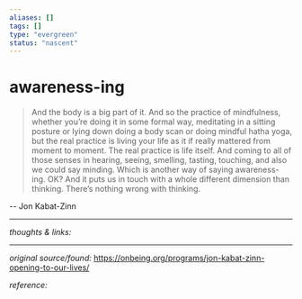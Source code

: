 ```yaml
---
aliases: []
tags: []
type: "evergreen"
status: "nascent"
---
```


# awareness-ing

> And the body is a big part of it. And so the practice of mindfulness, whether you’re doing it in some formal way, meditating in a sitting posture or lying down doing a body scan or doing mindful hatha yoga, but the real practice is living your life as it if really mattered from moment to moment. The real practice is life itself. And coming to all of those senses in hearing, seeing, smelling, tasting, touching, and also we could say minding. Which is another way of saying awareness-ing. OK? And it puts us in touch with a whole different dimension than thinking. There’s nothing wrong with thinking.

-- Jon Kabat-Zinn


---

_thoughts & links:_




---

_original source/found:_ <https://onbeing.org/programs/jon-kabat-zinn-opening-to-our-lives/>

_reference:_ 